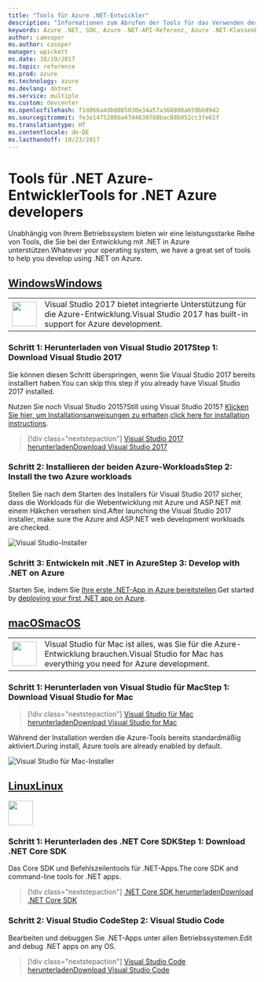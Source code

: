 ```yaml
---
title: "Tools für Azure .NET-Entwickler"
description: "Informationen zum Abrufen der Tools für das Verwenden der Azure .NET-Bibliotheken in einer Windows-, Linux- oder Mac-Umgebung."
keywords: Azure .NET, SDK, Azure .NET-API-Referenz, Azure .NET-Klassenbibliothek
author: camsoper
ms.author: casoper
manager: wpickett
ms.date: 10/19/2017
ms.topic: reference
ms.prod: azure
ms.technology: azure
ms.devlang: dotnet
ms.service: multiple
ms.custom: devcenter
ms.openlocfilehash: f1d066a4db0085030e34a57a368808a659bb8942
ms.sourcegitcommit: fe3e1475208ba47d4630788bac88b952cc3fe61f
ms.translationtype: HT
ms.contentlocale: de-DE
ms.lasthandoff: 10/23/2017
---
```

# <a name="tools-for-net-azure-developers"></a><span data-ttu-id="b046c-104">Tools für .NET Azure-Entwickler</span><span class="sxs-lookup"><span data-stu-id="b046c-104">Tools for .NET Azure developers</span></span>

<span data-ttu-id="b046c-105">Unabhängig von Ihrem Betriebssystem bieten wir eine leistungsstarke Reihe von Tools, die Sie bei der Entwicklung mit .NET in Azure unterstützen.</span><span class="sxs-lookup"><span data-stu-id="b046c-105">Whatever your operating system, we have a great set of tools to help you develop using .NET on Azure.</span></span>

## <a name="windowstabwindows"></a>[<span data-ttu-id="b046c-106">Windows</span><span class="sxs-lookup"><span data-stu-id="b046c-106">Windows</span></span>](#tab/windows)

<table>
  <tr>
    <td width="50">
        <img src="https://docs.microsoft.com/en-us/media/logos/logo_vs-ide.svg" width="50" height="50"></img>
    </td>
    <td>
<span data-ttu-id="b046c-107">Visual Studio 2017 bietet integrierte Unterstützung für die Azure-Entwicklung.</span><span class="sxs-lookup"><span data-stu-id="b046c-107">Visual Studio 2017 has built-in support for Azure development.</span></span>
    </td>
  </tr>
</table>

### <a name="step-1-download-visual-studio-2017"></a><span data-ttu-id="b046c-108">Schritt 1: Herunterladen von Visual Studio 2017</span><span class="sxs-lookup"><span data-stu-id="b046c-108">Step 1: Download Visual Studio 2017</span></span>

<span data-ttu-id="b046c-109">Sie können diesen Schritt überspringen, wenn Sie Visual Studio 2017 bereits installiert haben.</span><span class="sxs-lookup"><span data-stu-id="b046c-109">You can skip this step if you already have Visual Studio 2017 installed.</span></span>

<span data-ttu-id="b046c-110">Nutzen Sie noch Visual Studio 2015?</span><span class="sxs-lookup"><span data-stu-id="b046c-110">Still using Visual Studio 2015?</span></span>  <span data-ttu-id="b046c-111">[Klicken Sie hier, um Installationsanweisungen zu erhalten](dotnet-sdk-vs2015-install.md).</span><span class="sxs-lookup"><span data-stu-id="b046c-111">[click here for installation instructions](dotnet-sdk-vs2015-install.md).</span></span>

> [!div class="nextstepaction"]
> [<span data-ttu-id="b046c-112">Visual Studio 2017 herunterladen</span><span class="sxs-lookup"><span data-stu-id="b046c-112">Download Visual Studio 2017</span></span>](https://www.visualstudio.com/downloads/)


### <a name="step-2-install-the-two-azure-workloads"></a><span data-ttu-id="b046c-113">Schritt 2: Installieren der beiden Azure-Workloads</span><span class="sxs-lookup"><span data-stu-id="b046c-113">Step 2: Install the two Azure workloads</span></span>

<span data-ttu-id="b046c-114">Stellen Sie nach dem Starten des Installers für Visual Studio 2017 sicher, dass die Workloads für die Webentwicklung mit Azure und ASP.NET mit einem Häkchen versehen sind.</span><span class="sxs-lookup"><span data-stu-id="b046c-114">After launching the Visual Studio 2017 installer, make sure the Azure and ASP.NET web development workloads are checked.</span></span>

![Visual Studio-Installer](media/dotnet-tools/azure-workloads.png)

### <a name="step-3-develop-with-net-on-azure"></a><span data-ttu-id="b046c-116">Schritt 3: Entwickeln mit .NET in Azure</span><span class="sxs-lookup"><span data-stu-id="b046c-116">Step 3: Develop with .NET on Azure</span></span>

<span data-ttu-id="b046c-117">Starten Sie, indem Sie [Ihre erste .NET-App in Azure bereitstellen](https://docs.microsoft.com/azure/app-service-web/app-service-web-get-started-dotnet).</span><span class="sxs-lookup"><span data-stu-id="b046c-117">Get started by [deploying your first .NET app on Azure](https://docs.microsoft.com/azure/app-service-web/app-service-web-get-started-dotnet).</span></span>


## <a name="macostabmacos"></a>[<span data-ttu-id="b046c-118">macOS</span><span class="sxs-lookup"><span data-stu-id="b046c-118">macOS</span></span>](#tab/macos)
<table>
  <tr>
    <td width="50">
        <img src="https://docs.microsoft.com/en-us/media/logos/logo_vs-mac.svg" width="50" height="50"></img>
    </td>
    <td>
<span data-ttu-id="b046c-119">Visual Studio für Mac ist alles, was Sie für die Azure-Entwicklung brauchen.</span><span class="sxs-lookup"><span data-stu-id="b046c-119">Visual Studio for Mac has everything you need for Azure development.</span></span>
    </td>
  </tr>
</table>


### <a name="step-1-download-visual-studio-for-mac"></a><span data-ttu-id="b046c-120">Schritt 1: Herunterladen von Visual Studio für Mac</span><span class="sxs-lookup"><span data-stu-id="b046c-120">Step 1: Download Visual Studio for Mac</span></span>

> [!div class="nextstepaction"]
> [<span data-ttu-id="b046c-121">Visual Studio für Mac herunterladen</span><span class="sxs-lookup"><span data-stu-id="b046c-121">Download Visual Studio for Mac</span></span>](https://www.visualstudio.com/vs/visual-studio-mac/)

<span data-ttu-id="b046c-122">Während der Installation werden die Azure-Tools bereits standardmäßig aktiviert.</span><span class="sxs-lookup"><span data-stu-id="b046c-122">During install, Azure tools are already enabled by default.</span></span>

![Visual Studio für Mac-Installer](media/dotnet-tools/azure-vsmac.png)

## <a name="linuxtablinux"></a>[<span data-ttu-id="b046c-124">Linux</span><span class="sxs-lookup"><span data-stu-id="b046c-124">Linux</span></span>](#tab/linux)

<img src="https://docs.microsoft.com/en-us/visualstudio/products/images/vs-code.svg" width="50" height="50"></img>

### <a name="step-1-download-net-core-sdk"></a><span data-ttu-id="b046c-125">Schritt 1: Herunterladen des .NET Core SDK</span><span class="sxs-lookup"><span data-stu-id="b046c-125">Step 1: Download .NET Core SDK</span></span>

<span data-ttu-id="b046c-126">Das Core SDK und Befehlszeilentools für .NET-Apps.</span><span class="sxs-lookup"><span data-stu-id="b046c-126">The core SDK and command-line tools for .NET apps.</span></span>

> [!div class="nextstepaction"]
> [<span data-ttu-id="b046c-127">.NET Core SDK herunterladen</span><span class="sxs-lookup"><span data-stu-id="b046c-127">Download .NET Core SDK</span></span>](https://www.microsoft.com/net/core)

### <a name="step-2-visual-studio-code"></a><span data-ttu-id="b046c-128">Schritt 2: Visual Studio Code</span><span class="sxs-lookup"><span data-stu-id="b046c-128">Step 2: Visual Studio Code</span></span>

<span data-ttu-id="b046c-129">Bearbeiten und debuggen Sie .NET-Apps unter allen Betriebssystemen.</span><span class="sxs-lookup"><span data-stu-id="b046c-129">Edit and debug .NET apps on any OS.</span></span>

> [!div class="nextstepaction"]
> [<span data-ttu-id="b046c-130">Visual Studio Code herunterladen</span><span class="sxs-lookup"><span data-stu-id="b046c-130">Download Visual Studio Code</span></span>](https://code.visualstudio.com)